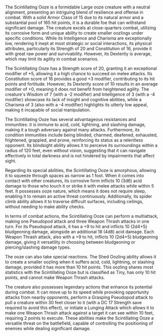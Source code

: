The Scintillating Ooze is a formidable Large ooze creature with a neutral alignment, presenting an intriguing blend of resilience and offense in combat. With a solid Armor Class of 15 due to its natural armor and a substantial pool of 165 hit points, it is a durable foe that can withstand significant damage. The creature excels at close-quarters combat, utilizing its corrosive form and unique ability to create smaller oozlings under specific conditions. While its Intelligence and Charisma are exceptionally low, rendering it inept at most strategic or social interactions, its physical attributes, particularly its Strength of 20 and Constitution of 16, provide it with great raw power and survivability. However, its Dexterity is average, which may limit its agility in combat scenarios. 

The Scintillating Ooze has a Strength score of 20, granting it an exceptional modifier of +5, allowing it a high chance to succeed on melee attacks. Its Constitution score of 16 provides a good +3 modifier, contributing to its hit points and fortitude. However, its Dexterity score of 10 results in an average modifier of +0, meaning it does not benefit from heightened agility. The creature's Wisdom of 7 (with a -2 modifier) and Intelligence of 3 (with a -4 modifier) showcase its lack of insight and cognitive abilities, while a Charisma of 3 (also with a -4 modifier) highlights its utterly low appeal, making it incapable of social manipulation.

The Scintillating Ooze has several advantageous resistances and immunities: it is immune to acid, cold, lightning, and slashing damage, making it a tough adversary against many attacks. Furthermore, its condition immunities include being blinded, charmed, deafened, exhausted, frightened, grappled, and prone, reinforcing its status as a relentless opponent. Its blindsight ability allows it to perceive its surroundings within a radius of 120 feet, even without vision, suggesting that it can navigate effectively in total darkness and is not hindered by impairments that affect sight.

Regarding its special abilities, the Scintillating Ooze is amorphous, allowing it to squeeze through spaces as narrow as 1 foot. When it comes into contact with other creatures, its corrosive form inflicts 10 (3d6) acid damage to those who touch it or strike it with melee attacks while within 5 feet. It possesses ooze nature, which means it does not require sleep, enabling it to remain an active threat continuously. Additionally, its spider climb ability allows it to traverse difficult surfaces, including ceilings, without needing to make ability checks.

In terms of combat actions, the Scintillating Ooze can perform a multiattack, making one Pseudopod attack and three Weapon Thrash attacks in one turn. For its Pseudopod attack, it has a +9 to hit and inflicts 10 (2d4+5) bludgeoning damage, alongside an additional 18 (4d8) acid damage. Each Weapon Thrash attack, also with a +9 to hit, inflicts 10 (2d4+5) bludgeoning damage, giving it versatility in choosing between bludgeoning or piercing/slashing damage types.

The ooze can also take special reactions. The Shed Oozling ability allows it to create a smaller oozling when it suffers acid, cold, lightning, or slashing damage, provided it has more than 10 hit points. This oozling shares most statistics with the Scintillating Ooze but is classified as Tiny, has only 10 hit points, and cannot make Weapon Thrash attacks.

The creature also possesses legendary actions that enhance its potential during combat. It can move up to its speed while provoking opportunity attacks from nearby opponents, perform a Grasping Pseudopod attack to pull a creature within 30 feet closer to it (with a DC 17 Strength save required to avoid this effect), or initiate a Lunging Attack which allows it to make one Weapon Thrash attack against a target it can see within 10 feet, requiring 2 points to execute. These abilities make the Scintillating Ooze a versatile threat on the battlefield, capable of controlling the positioning of enemies while dealing significant damage.